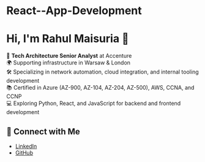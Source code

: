 # React--App-Development


# Hi, I'm Rahul Maisuria 👋

🔧 **Tech Architecture Senior Analyst** at Accenture  
🌍 Supporting infrastructure in Warsaw & London  
🛠️ Specializing in network automation, cloud integration, and internal tooling development  
📚 Certified in Azure (AZ-900, AZ-104, AZ-204, AZ-500), AWS, CCNA, and CCNP  
💻 Exploring Python, React, and JavaScript for backend and frontend development

## 🔗 Connect with Me
- [LinkedIn](https://linkedin.com/in/rahul-m-10a63357)
- [GitHub](https://github.com/Rahulmaisuria11)

